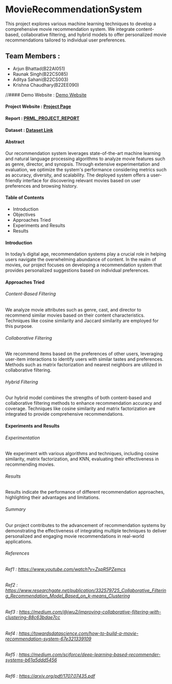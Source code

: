 # MovieRecommendationSystem
This project explores various machine learning techniques to develop a comprehensive movie recommendation system. We integrate content-based, collaborative filtering, and hybrid models to offer personalized movie recommendations tailored to individual user preferences.
## Team Members :
- Arjun Bhattad(B22AI051)
- Raunak Singh(B22CS085)
- Aditya Sahani(B22CS003)
- Krishna Chaudhary(B22EE090)
  
//#### Demo Website : [Demo Website](https://movierecommendationsystem-nrpmzdwepthohlrlshxqpf.streamlit.app/)
#### Project Website : [Project Page](https://prml-project-page.netlify.app/)
#### Report : [PRML_PROJECT_REPORT](https://drive.google.com/file/d/1Gp-CGb7ZDTJkOTm91Nl3ND4mnYrbtArJ/view?usp=sharing)
#### Dataset : [Dataset Link](https://www.kaggle.com/datasets/shubhammehta21/movie-lens-small-latest-dataset)


#### Abstract
Our recommendation system leverages state-of-the-art machine learning and natural language processing algorithms to analyze movie features such as genre, director, and synopsis. Through extensive experimentation and evaluation, we optimize the system's performance considering metrics such as accuracy, diversity, and scalability. The deployed system offers a user-friendly interface for discovering relevant movies based on user preferences and browsing history.

#### Table of Contents
- Introduction
- Objectives
- Approaches Tried
- Experiments and Results
- Results

#### Introduction
In today’s digital age, recommendation systems play a crucial role in helping users navigate the overwhelming abundance of content. In the realm of movies, our project focuses on developing a recommendation system that provides personalized suggestions based on individual preferences.

#### Approaches Tried
###### Content-Based Filtering
We analyze movie attributes such as genre, cast, and director to recommend similar movies based on their content characteristics. Techniques like cosine similarity and Jaccard similarity are employed for this purpose.

###### Collaborative Filtering
We recommend items based on the preferences of other users, leveraging user-item interactions to identify users with similar tastes and preferences. Methods such as matrix factorization and nearest neighbors are utilized in collaborative filtering.

###### Hybrid Filtering
Our hybrid model combines the strengths of both content-based and collaborative filtering methods to enhance recommendation accuracy and coverage. Techniques like cosine similarity and matrix factorization are integrated to provide comprehensive recommendations.

#### Experiments and Results

###### Experimentation
We experiment with various algorithms and techniques, including cosine similarity, matrix factorization, and KNN, evaluating their effectiveness in recommending movies.

###### Results
Results indicate the performance of different recommendation approaches, highlighting their advantages and limitations.

###### Summary
Our project contributes to the advancement of recommendation systems by demonstrating the effectiveness of integrating multiple techniques to deliver personalized and engaging movie recommendations in real-world applications.


###### References
###### Ref1 : https://www.youtube.com/watch?v=ZspR5PZemcs
###### Ref2 : https://www.researchgate.net/publication/332579725_Collaborative_Filtering_Recommendation_Model_Based_on_k-means_Clustering
###### Ref3 : https://medium.com/@jwu2/improving-collaborative-filtering-with-clustering-88c63bdae7cc
###### Ref4 : https://towardsdatascience.com/how-to-build-a-movie-recommendation-system-67e321339109
###### Ref5 : https://medium.com/sciforce/deep-learning-based-recommender-systems-b61a5ddd5456
###### Ref6 : https://arxiv.org/pdf/1707.07435.pdf

